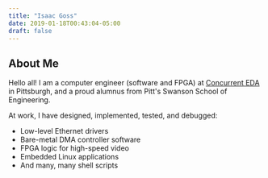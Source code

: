 ```yaml
---
title: "Isaac Goss"
date: 2019-01-18T00:43:04-05:00
draft: false
---
```


## About Me

Hello all! I am a computer engineer (software and FPGA) at
[Concurrent EDA](http://concurrenteda.com) in Pittsburgh,
and a proud alumnus from Pitt's Swanson School of Engineering.

At work, I have designed, implemented, tested, and debugged:

- Low-level Ethernet drivers
- Bare-metal DMA controller software
- FPGA logic for high-speed video
- Embedded Linux applications
- And many, many shell scripts



